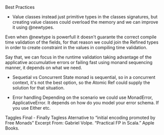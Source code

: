 Best Practices
- Value classes instead just primitive types in the classes signatures, but creating value classes could overload the memory and we can improve it using @newtypes.

Even when @newtype is powerfull it doesn't guarante the correct compile time validation of the fields, for that reason we could join the Refined types in order to create constraint in the values in compiling time validation.

Say that, we can focus in the runtime validation taking advantage of the applicative accumulative errors or failing fast using monand sequencing manner, it depends on what we need.

- Sequetial vs Concurrent
State monad is sequential, so in a concurrent context, it's not the best option, so the Atomic Ref could supply the solution for that situation.

- Error handling
Depending on the scenario we could use MonadError, ApplicativeError. It depends on how do you model your error schema. If you use Either etc.


Taggles Final - Finally Tagless
Aternative to “initial encoding promoted by Free Monads”
Excerpt From: Gabriel Volpe. “Practical FP in Scala.” Apple Books. 